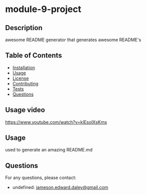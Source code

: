 # module-9-project
  
  
  ## Description
  awesome README generator that generates awesome README's
  
  ## Table of Contents
  - [Installation](#installation)
  - [Usage](#usage)
  - [License](#license)
  - [Contributing](#contributing)
  - [Tests](#tests)
  - [Questions](#questions)
  
  ## Usage video

  https://www.youtube.com/watch?v=kIEsolXsKms
  
  ## Usage
  used to generate an amazing README.md
  
  ## Questions
  For any questions, please contact:
  - undefined: [jameson.edward.daley@gmail.com](mailto:jameson.edward.daley@gmail.com)
  